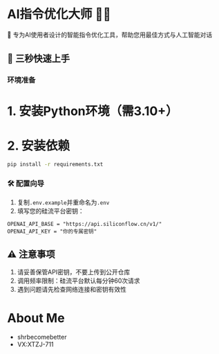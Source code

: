 # AI指令优化大师 🤖✨

🌟 专为AI使用者设计的智能指令优化工具，帮助您用最佳方式与人工智能对话

## 🚀 三秒快速上手
### 环境准备

# 1. 安装Python环境（需3.10+）

# 2. 安装依赖
```bash
pip install -r requirements.txt
```

### 🛠️ 配置向导
1. 复制`.env.example`并重命名为`.env`
2. 填写您的硅流平台密钥：
```env:.env
OPENAI_API_BASE = "https://api.siliconflow.cn/v1/"
OPENAI_API_KEY = "你的专属密钥"
```


## ⚠️ 注意事项
1. 请妥善保管API密钥，不要上传到公开仓库
2. 调用频率限制：硅流平台默认每分钟60次请求
3. 遇到问题请先检查网络连接和密钥有效性

# About Me
- shrbecomebetter
- VX:XTZJ-711
